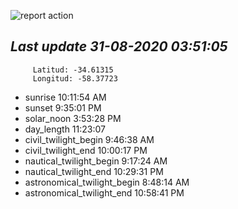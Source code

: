 ![report action](https://github.com/matiasz8/actions-for-reports/workflows/report%20action/badge.svg?branch=develop) 


## *****Last update 31-08-2020 03:51:05*****



		 Latitud: -34.61315
		 Longitud: -58.37723

 - sunrise 	 10:11:54 AM
 - sunset 	 9:35:01 PM
 - solar_noon 	 3:53:28 PM
 - day_length 	 11:23:07
 - civil_twilight_begin 	 9:46:38 AM
 - civil_twilight_end 	 10:00:17 PM
 - nautical_twilight_begin 	 9:17:24 AM
 - nautical_twilight_end 	 10:29:31 PM
 - astronomical_twilight_begin 	 8:48:14 AM
 - astronomical_twilight_end 	 10:58:41 PM
